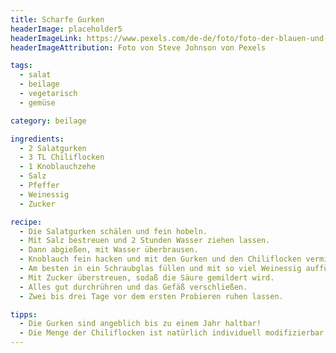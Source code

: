 ```yaml
---
title: Scharfe Gurken
headerImage: placeholder5
headerImageLink: https://www.pexels.com/de-de/foto/foto-der-blauen-und-roten-abstrakten-malerei-3699270/
headerImageAttribution: Foto von Steve Johnson von Pexels

tags:
  - salat
  - beilage
  - vegetarisch
  - gemüse

category: beilage

ingredients:
  - 2 Salatgurken
  - 3 TL Chiliflocken
  - 1 Knoblauchzehe
  - Salz
  - Pfeffer
  - Weinessig
  - Zucker

recipe:
  - Die Salatgurken schälen und fein hobeln.
  - Mit Salz bestreuen und 2 Stunden Wasser ziehen lassen.
  - Dann abgießen, mit Wasser überbrausen.
  - Knoblauch fein hacken und mit den Gurken und den Chiliflocken vermischen, pfeffern.
  - Am besten in ein Schraubglas füllen und mit so viel Weinessig auffüllen, daß die Gurken bedeckt sind.
  - Mit Zucker überstreuen, sodaß die Säure gemildert wird.
  - Alles gut durchrühren und das Gefäß verschließen.
  - Zwei bis drei Tage vor dem ersten Probieren ruhen lassen.

tipps:
  - Die Gurken sind angeblich bis zu einem Jahr haltbar!
  - Die Menge der Chiliflocken ist natürlich individuell modifizierbar.
---
```


